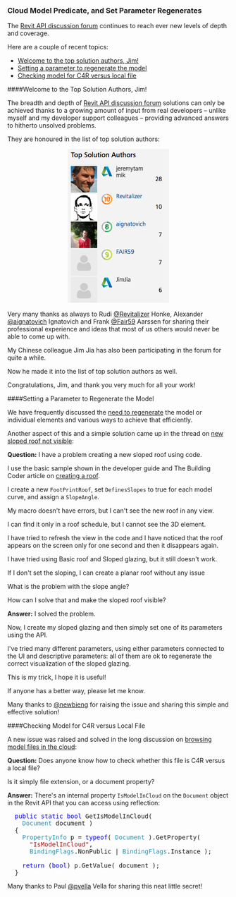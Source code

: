 <head>
<meta http-equiv="Content-Type" content="text/html; charset=utf-8">
<link rel="stylesheet" type="text/css" href="bc.css">
<!--
<script src="run_prettify.js" type="text/javascript"></script>
<script src="https://google-code-prettify.googlecode.com/svn/loader/run_prettify.js" type="text/javascript"></script>
-->
<script src="https://cdn.rawgit.com/google/code-prettify/master/loader/run_prettify.js" type="text/javascript"></script>
</head>

<!---

- need for regen: set parameter to regen model
  [New Sloped roof not visible](https://forums.autodesk.com/t5/revit-api-forum/new-sloped-roof-not-visible/m-p/7574411)


#RevitAPI @AutodeskRevit #bim #dynamobim @AutodeskForge #ForgeDevCon

&ndash; 
...

--->

### Cloud Model Predicate, and Set Parameter Regenerates

The [Revit API discussion forum](http://forums.autodesk.com/t5/revit-api-forum/bd-p/160) continues 
to reach ever new levels of depth and coverage.

Here are a couple of recent topics:

- [Welcome to the top solution authors, Jim!](#2)
- [Setting a parameter to regenerate the model](#3)
- [Checking model for C4R versus local file](#4)


####<a name="2"></a>Welcome to the Top Solution Authors, Jim!

The breadth and depth
of [Revit API discussion forum](http://forums.autodesk.com/t5/revit-api-forum/bd-p/160) solutions 
can only be achieved thanks to a growing amount of input from real developers &ndash; unlike myself and my developer support colleagues &ndash; providing advanced answers to hitherto unsolved problems.

They are honoured in the list of top solution authors:

<center>
<img src="img/2017-11-28_top_solution_author.png" alt="Top solution authors" width="230"/>
</center>

Very many thanks as always to 
Rudi [@Revitalizer](https://forums.autodesk.com/t5/user/viewprofilepage/user-id/1103138) Honke,
Alexander [@aignatovich](https://forums.autodesk.com/t5/user/viewprofilepage/user-id/1257478) Ignatovich and
Frank [@Fair59](https://forums.autodesk.com/t5/user/viewprofilepage/user-id/2083518) Aarssen
for sharing their professional experience and ideas that most of us others would never be able to come up with.

My Chinese colleague Jim Jia has also been participating in the forum for quite a while. 

Now he made it into the list of top solution authors as well.

Congratulations, Jim, and thank you very much for all your work!


####<a name="3"></a>Setting a Parameter to Regenerate the Model

We have frequently discussed
the [need to regenerate](http://thebuildingcoder.typepad.com/blog/about-the-author.html#5.33) the
model or individual elements and various ways to achieve that efficiently.

Another aspect of this and a simple solution came up in the thread
on [new sloped roof not visible](https://forums.autodesk.com/t5/revit-api-forum/new-sloped-roof-not-visible/m-p/7574411):

**Question:** I have a problem creating a new sloped roof using code.

I use the basic sample shown in the developer guide and The Building Coder article
on [creating a roof](http://thebuildingcoder.typepad.com/blog/2015/09/revit-answer-day-and-creating-a-roof.html).

I create a new `FootPrintRoof`, set `DefinesSlopes` to true for each model curve, and assign a `SlopeAngle`.

My macro doesn't have errors, but I can't see the new roof in any view.

I can find it only in a roof schedule, but I cannot see the 3D element.

I have tried to refresh the view in the code and I have noticed that the roof appears on the screen only for one second and then it disappears again.

I have tried using Basic roof and Sloped glazing, but it still doesn't work.

If I don't set the sloping, I can create a planar roof without any issue

What is the problem with the slope angle?

How can I solve that and make the sloped roof visible?

**Answer:** I solved the problem.

Now, I create my sloped glazing and then simply set one of its parameters using the API.

I've tried many different parameters, using either parameters connected to the UI and descriptive parameters: all of them are ok to regenerate the correct visualization of the sloped glazing.
 
This is my trick, I hope it is useful!

If anyone has a better way, please let me know.

Many thanks
to [@newbieng](https://forums.autodesk.com/t5/user/viewprofilepage/user-id/3379844) for
raising the issue and sharing this simple and effective solution!


 
####<a name="4"></a>Checking Model for C4R versus Local File

A new issue was raised and solved in the long discussion
on [browsing model files in the cloud](https://forums.autodesk.com/t5/revit-api-forum/browsing-model-files-in-the-cloud-a360-c4r/m-p/6537130):

**Question:** Does anyone know how to check whether this file is C4R versus a local file?

Is it simply file extension, or a document property?

**Answer:** There's an internal property `IsModelInCloud` on the `Document` object in the Revit API that you can access using reflection:

<pre class="code">
&nbsp;&nbsp;<span style="color:blue;">public</span>&nbsp;<span style="color:blue;">static</span>&nbsp;<span style="color:blue;">bool</span>&nbsp;GetIsModelInCloud(
&nbsp;&nbsp;&nbsp;&nbsp;<span style="color:#2b91af;">Document</span>&nbsp;document&nbsp;)
&nbsp;&nbsp;{
&nbsp;&nbsp;&nbsp;&nbsp;<span style="color:#2b91af;">PropertyInfo</span>&nbsp;p&nbsp;=&nbsp;<span style="color:blue;">typeof</span>(&nbsp;<span style="color:#2b91af;">Document</span>&nbsp;).GetProperty(
&nbsp;&nbsp;&nbsp;&nbsp;&nbsp;&nbsp;<span style="color:#a31515;">&quot;IsModelInCloud&quot;</span>,
&nbsp;&nbsp;&nbsp;&nbsp;&nbsp;&nbsp;<span style="color:#2b91af;">BindingFlags</span>.NonPublic&nbsp;|&nbsp;<span style="color:#2b91af;">BindingFlags</span>.Instance&nbsp;);
 
&nbsp;&nbsp;&nbsp;&nbsp;<span style="color:blue;">return</span>&nbsp;(<span style="color:blue;">bool</span>)&nbsp;p.GetValue(&nbsp;document&nbsp;);
&nbsp;&nbsp;}</pre>
</pre>

Many thanks to
Paul [@pvella](https://forums.autodesk.com/t5/user/viewprofilepage/user-id/561100) Vella
for sharing this neat little secret!


